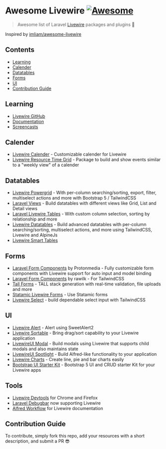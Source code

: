 # Awesome Livewire [![Awesome](https://cdn.rawgit.com/sindresorhus/awesome/d7305f38d29fed78fa85652e3a63e154dd8e8829/media/badge.svg)](https://github.com/sindresorhus/awesome)

> Awesome list of Laravel [Livewire](https://github.com/livewire/livewire) packages and plugins 🚀

Inspired by [imliam/awesome-livewire](https://github.com/imliam/awesome-livewire)

## Contents
* [Learning](#learning)
* [Calender](#calender)
* [Datatables](#datatables)
* [Forms](#forms)
* [UI](#ui)
* [Contribution Guide](#contribution-guide)

## Learning
* [Livewire GitHub](https://github.com/livewire/livewire)
* [Documentation](https://laravel-livewire.com/docs)
* [Screencasts](https://laravel-livewire.com/screencasts)

## Calender
* [Livewire Calender](https://github.com/asantibanez/livewire-calendar) - Customizable calender for Livewire
* [Livewire Resource Time Grid](https://github.com/asantibanez/livewire-resource-time-grid) - Package to build and show events similar to a "weekly view" of a calender

## Datatables
* [Livewire Powergrid](https://github.com/Power-Components/livewire-powergrid) - With per-column searching/sorting, export, filter, multiselect actions and more with Bootstrap 5 / TailwindCSS
* [Laravel Views](https://github.com/Gustavinho/laravel-views) - Build datatables with different views like Grid, List and Detail views
* [Laravel Livewire Tables](https://github.com/rappasoft/laravel-livewire-tables) - With custom column selection, sorting by relationship and more
* [Livewire Datatables](https://github.com/MedicOneSystems/livewire-datatables) - Build advanced datatables with  per-column searching/sorting, multiselect actions, and more using TailwindCSS, Livewire and AlpineJs
* [Livewire Smart Tables](https://github.com/tkaratug/livewire-smart-table)

## Forms
* [Laravel Form Components](https://github.com/protonemedia/laravel-form-components) by Protonmedia - Fully customizable form components with Livewire support for auto input and model binding
* [Laravel Form Components](https://github.com/rawilk/laravel-form-components) by rawilk - For TailwindCSS
* [Tall Forms](https://github.com/tanthammar/tall-forms) - TALL stack generation with real-time validation, file uploads and more
* [Statamic Livewire Forms](https://github.com/aerni/statamic-livewire-forms) - Use Statamic forms
* [Livewire Select](https://github.com/asantibanez/livewire-select) - build dependable select input with TailwindCSS

## UI
* [Livewire Alert](https://github.com/jantinnerezo/livewire-alert) - Alert using SweetAlert2
* [Livewire Sortable](https://github.com/livewire/sortable) - Bring drag/sort capability to your Livewire application
* [LivewireUI Modal](https://github.com/livewire-ui/modal) - Build modals using Livewire that supports child modals and also maintains state
* [LivewireUI Spotlight](https://github.com/livewire-ui/spotlight) - Build Alfred-like functionality to your application
* [Livewire Charts](https://github.com/asantibanez/livewire-charts) - Create line, pie and bar charts easily
* [Bootstrap UI Starter Kit](https://github.com/bastinald/ui) - Bootstrap 5 UI and CRUD starter Kit for your Livewire apps

## Tools
* [Livewire Devtools](https://github.com/beyondcode/livewire-devtools) for Chrome and Firefox
* [Laravel Debugbar](https://github.com/barryvdh/laravel-debugbar) now supporting Livewire
* [Alfred Workflow](https://github.com/AlexMartinFR/alfred-livewire-docs) for Livewire documentation

## Contribution Guide
To contribute, simply fork this repo, add your resources with a short description, and submit a PR 😎
